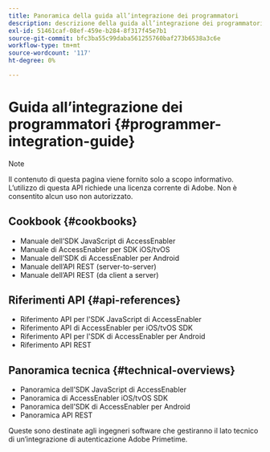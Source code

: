 ```yaml
---
title: Panoramica della guida all’integrazione dei programmatori
description: descrizione della guida all’integrazione dei programmatori
exl-id: 51461caf-08ef-459e-b284-8f317f45e7b1
source-git-commit: bfc3ba55c99daba561255760baf273b6538a3c6e
workflow-type: tm+mt
source-wordcount: '117'
ht-degree: 0%

---
```


# Guida all’integrazione dei programmatori {#programmer-integration-guide}


>[!NOTE]
>
>Il contenuto di questa pagina viene fornito solo a scopo informativo. L’utilizzo di questa API richiede una licenza corrente di Adobe. Non è consentito alcun uso non autorizzato.

## Cookbook {#cookbooks}

* Manuale dell’SDK JavaScript di AccessEnabler 
* Manuale di AccessEnabler per SDK iOS/tvOS
* Manuale dell’SDK di AccessEnabler per Android
* Manuale dell’API REST (server-to-server)
* Manuale dell’API REST (da client a server)

## Riferimenti API {#api-references}

* Riferimento API per l&#39;SDK JavaScript di AccessEnabler
* Riferimento API di AccessEnabler per iOS/tvOS SDK
* Riferimento API per l&#39;SDK di AccessEnabler per Android
* Riferimento API REST

## Panoramica tecnica {#technical-overviews}

* Panoramica dell’SDK JavaScript di AccessEnabler
* Panoramica di AccessEnabler iOS/tvOS SDK
* Panoramica dell’SDK di AccessEnabler per Android
* Panoramica API REST

Queste sono destinate agli ingegneri software che gestiranno il lato tecnico di un’integrazione di autenticazione Adobe Primetime.

<!--

>[!MORELIKETHIS]
>
>* Entitlement Flow
>* Programmer Use Cases
>* Error Reporting
>* Identifying Protected Resources
>* Temp Pass
>* Integrating the Media Token Verifier
>* User Metadata
>* Tracking Data in Adobe Primetime authentication
-->

